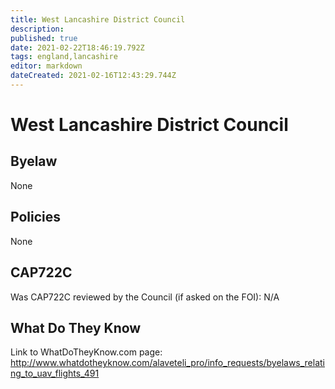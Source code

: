 ```yaml
---
title: West Lancashire District Council
description: 
published: true
date: 2021-02-22T18:46:19.792Z
tags: england,lancashire
editor: markdown
dateCreated: 2021-02-16T12:43:29.744Z
---
```


# West Lancashire District Council

## Byelaw
None

## Policies
None

## CAP722C

Was CAP722C reviewed by the Council (if asked on the FOI): N/A

## What Do They Know

Link to WhatDoTheyKnow.com page:
http://www.whatdotheyknow.com/alaveteli_pro/info_requests/byelaws_relating_to_uav_flights_491

